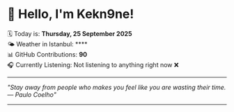 # 👋 Hello, I'm Kekn9ne!

🗓️ Today is: **Thursday, 25 September 2025**  
🌤️ Weather in Istanbul: ****  
📊 GitHub Contributions: **90**  
🎧 Currently Listening: Not listening to anything right now ❌

---

_"Stay away from people who makes you feel like you are wasting their time. — *Paulo Coelho*"_

---
